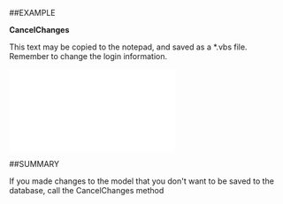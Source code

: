 
##EXAMPLE

**CancelChanges**

This text may be copied to the notepad, and saved as a *.vbs file. Remember to change the login information.

![](..\..\Examples\vbs\SOProject.CancelChanges.vbs.txt)


##SUMMARY

If you made changes to the model that you don't want to be saved to the database, call the CancelChanges method

